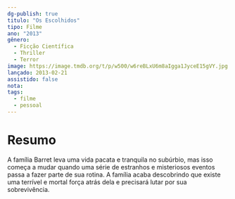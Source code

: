 ```yaml
---
dg-publish: true
titulo: "Os Escolhidos"
tipo: Filme
ano: "2013"
gênero:
  - Ficção Científica
  - Thriller
  - Terror
image: https://image.tmdb.org/t/p/w500/w6reBLxU6m8aIgga1JyceE15gVY.jpg
lançado: 2013-02-21
assistido: false
nota:
tags:
  - filme
  - pessoal
---
```

# Resumo
A família Barret leva uma vida pacata e tranquila no subúrbio, mas isso começa a mudar quando uma série de estranhos e misteriosos eventos passa a fazer parte de sua rotina. A família acaba descobrindo que existe uma terrível e mortal força atrás dela e precisará lutar por sua sobrevivência.
